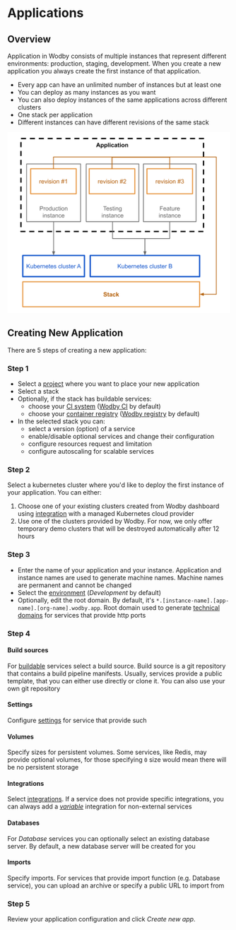 # Applications

## Overview

Application in Wodby consists of multiple instances that represent different environments: production, staging, development. When you create a new application you always create the first instance of that application.

- Every app can have an unlimited number of instances but at least one
- You can deploy as many instances as you want
- You can also deploy instances of the same applications across different clusters
- One stack per application
- Different instances can have different revisions of the same stack

![](./images/app.svg)

## Creating New Application

There are 5 steps of creating a new application:

### Step 1

- Select a [project](../projects.md) where you want to place your new application
- Select a stack
- Optionally, if the stack has buildable services:
  - choose your [CI system](../cicd/index.md) ([Wodby CI](../cicd/wodby-ci.md) by default)
  - choose your [container registry](../cicd/index.md) ([Wodby registry](../cicd/wodby-registry.md) by default) 
- In the selected stack you can:
  - select a version (option) of a service 
  - enable/disable optional services and change their configuration
  - configure resources request and limitation
  - configure autoscaling for scalable services

### Step 2

Select a kubernetes cluster where you'd like to deploy the first instance of your application. You can either:

1. Choose one of your existing clusters created from Wodby dashboard using [integration](../integrations/index.md) with a managed Kubernetes cloud provider 
2. Use one of the clusters provided by Wodby. For now, we only offer temporary demo clusters that will be destroyed automatically after 12 hours

### Step 3

- Enter the name of your application and your instance. Application and instance names are used to generate machine names. Machine names are permanent and cannot be changed
- Select the [environment](env.md) (_Development_ by default)   
- Optionally, edit the root domain. By default, it's `*.[instance-name].[app-name].[org-name].wodby.app`. Root domain used to generate [technical domains](index.md) for services that provide http ports

### Step 4

#### Build sources

For [buildable](../cicd/index.md) services select a build source. Build source is a git repository that contains a build pipeline manifests. Usually, services provide a public template, that you can either use directly or clone it. You can also use your own git repository 

#### Settings 

Configure [settings](../services/index.md#settings) for service that provide such

#### Volumes 

Specify sizes for persistent volumes. Some services, like Redis, may provide optional volumes, for those specifying `0` size would mean there will be no persistent storage  

#### Integrations

Select [integrations](../integrations/index.md). If a service does not provide specific integrations, you can always add a [_variable_](../integrations/variable.md) integration for non-external services

#### Databases

For _Database_ services you can optionally select an existing database server. By default, a new database server will be created for you

#### Imports

Specify imports. For services that provide import function (e.g. Database service), you can upload an archive or specify a public URL to import from

### Step 5

Review your application configuration and click _Create new app_.
